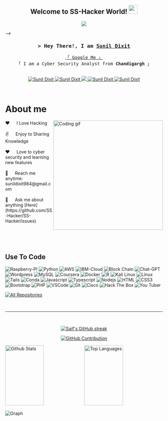 
<h2 align="center">
  Welcome to SS-Hacker World!
  <img src="https://media.giphy.com/media/hvRJCLFzcasrR4ia7z/giphy.gif" width="28">
</h2>
<p align="center">
  <a href="https://github.com/SS-Hacker"><img src="https://readme-typing-svg.herokuapp.com/?lines=Self%20Taught%20Programmer;Front%20End%20Developer;1.5%2B%20years%20of%20coding%20experience;Always%20learning%20new%20things&center=true&width=380&height=45"></a>
</p>

 -->
<!-- Intro  -->
<h3 align="center">
        <samp>&gt; Hey There!, I am
                <b><a target="_blank" href="">Sunil Dixit</a></b>
        </samp>
</h3>


<p align="center"> 
  <samp>
    <a href="">「 Google Me 」</a>
    <br>
    「 I am a Cyber Security Analyst from <b>Chandigargh</b> 」
    <br>
    <br>
  </samp>
</p>

<p align="center">
 <a href="https://thebigcyberexperts.com" target="blank">
  <img src="https://img.shields.io/badge/Website-DC143C?style=for-the-badge&logo=medium&logoColor=white" alt="Sunil Dixit" />
 </a>
 <a href="https://www.linkedin.com/in/sunil-dixit-341193236" target="_blank">
  <img src="https://img.shields.io/badge/LinkedIn-0077B5?style=for-the-badge&logo=linkedin&logoColor=white" alt="Sunil Dixit"/>
 </a>
 <!-- <a href="https://dev.to/SS-Hacker" target="_blank">
  <img src="https://img.shields.io/badge/dev.to-0A0A0A?style=for-the-badge&logo=dev.to&logoColor=white" alt="Sunil Dixit" />
 </a> -->
 <a href="https://twitter.com/thebigcyberexperts" target="_blank">
  <img src="https://img.shields.io/badge/Twitter-1DA1F2?style=for-the-badge&logo=twitter&logoColor=white" />
 </a>
 <a href="https://www.instagram.com/hh9956249?utm_source=qr&igsh=MWR4eXphcDBic2xiaw==" target="_blank">
  <img src="https://img.shields.io/badge/Instagram-fe4164?style=for-the-badge&logo=instagram&logoColor=white" alt="Sunil Dixit" />
 </a> 
 <a href="https://facebook.com" target="_blank">
  <img src="https://img.shields.io/badge/Facebook-20BEFF?&style=for-the-badge&logo=facebook&logoColor=white" alt="Sunil Dixit"  />
  </a> 
</p>
<br />

<!-- About Section -->
 # About me
 
<p>
 <img align="right" width="350" src="/assets/programmer.gif" alt="Coding gif" />
 ❤️ &emsp; I Love Hacking <br/><br/>
 ✌️ &emsp; Enjoy to Sharing Knowledge <br/><br/>
 ❤️ &emsp; Love to cyber security and learning new features<br/><br/>
 📧 &emsp; Reach me anytime: sunildixit984@gmail.com<br/><br/>
 💬 &emsp; Ask me about anything [Here](https://github.com/SS-Hacker/SS-Hacker/issues)

</p>

<br/>
<br/>
<br/>

## Use To Code
![Raspberry-PI](https://img.shields.io/badge/Raspberry%20Pi-A22846?style=for-the-badge&logo=Raspberry%20Pi&logoColor=white)
![Python](https://img.shields.io/badge/Python-FFD43B?style=for-the-badge&logo=python&logoColor=blue)
![AWS](https://img.shields.io/badge/Amazon_AWS-FF9900?style=for-the-badge&logo=amazonaws&logoColor=white)
![IBM-Cloud](https://img.shields.io/badge/IBM%20Cloud-1261FE?style=for-the-badge&logo=IBM%20Cloud&logoColor=white)
![Block Chain](https://img.shields.io/badge/Blockchain.com-121D33?logo=blockchaindotcom&logoColor=fff&style=for-the-badge)
![Chat-GPT](https://img.shields.io/badge/ChatGPT-74aa9c?style=for-the-badge&logo=openai&logoColor=white)
![Wordpress](https://img.shields.io/badge/Wordpress-21759B?style=for-the-badge&logo=wordpress&logoColor=white)
![MySQL](https://img.shields.io/badge/MySQL-005C84?style=for-the-badge&logo=mysql&logoColor=white)
![Coursera](https://img.shields.io/badge/Coursera-0056D2?style=for-the-badge&logo=Coursera&logoColor=white)
![Docker](https://img.shields.io/badge/Docker-2CA5E0?style=for-the-badge&logo=docker&logoColor=white)
![R](https://img.shields.io/badge/R-276DC3?style=for-the-badge&logo=r&logoColor=white)
![Kali Linux](https://img.shields.io/badge/Kali_Linux-557C94?style=for-the-badge&logo=kali-linux&logoColor=white)
![Linux](https://img.shields.io/badge/Linux-FCC624?style=for-the-badge&logo=linux&logoColor=black)
![Tails](https://img.shields.io/badge/Tails%20-56347C?&style=for-the-badge&logo=tails&logoColor=white)
![Conda](https://img.shields.io/badge/conda-342B029.svg?&style=for-the-badge&logo=anaconda&logoColor=white)
![Javascript](https://img.shields.io/badge/Javascript-F0DB4F?style=for-the-badge&labelColor=black&logo=javascript&logoColor=F0DB4F)
![Typescript](https://img.shields.io/badge/Typescript-007acc?style=for-the-badge&labelColor=black&logo=typescript&logoColor=007acc)
![Nodejs](https://img.shields.io/badge/Nodejs-3C873A?style=for-the-badge&labelColor=black&logo=node.js&logoColor=3C873A)
![HTML](https://img.shields.io/badge/HTML5-E34F26?style=for-the-badge&logo=html5&logoColor=white)
![CSS3](https://img.shields.io/badge/CSS3-1572B6?style=for-the-badge&logo=css3&logoColor=white)
![Bootstrap](https://img.shields.io/badge/Bootstrap-563D7C?style=for-the-badge&logo=bootstrap&logoColor=white)
![PHP](https://img.shields.io/badge/PHP-777BB4?style=for-the-badge&logo=php&logoColor=white)
![VSCode](https://img.shields.io/badge/Visual_Studio-0078d7?style=for-the-badge&logo=visual%20studio&logoColor=white)
![Git](https://img.shields.io/badge/Git-F05032?style=for-the-badge&logo=git&logoColor=white)
![Cisco](https://img.shields.io/badge/CISCO-1BA0D7?style=for-the-badge&logo=cisco&logoColor=white)
![Hack The Box](https://img.shields.io/badge/HackTheBox-111927?style=for-the-badge&logo=Hack%20The%20Box&logoColor=9FEF00)
![You Tuber](https://img.shields.io/badge/YouTube-FF0000?style=for-the-badge&logo=youtube&logoColor=white)
<br/>


<p align="left">
  <a href="https://github.com/SS-Hacker?tab=repositories" target="_blank"><img alt="All Repositories" title="All Repositories" src="https://img.shields.io/badge/-All%20Repos-2962FF?style=for-the-badge&logo=koding&logoColor=white"/></a>
</p>

<br/>
<hr/>
<br/>

<p align="center">
  <a href="https://github.com/SS-Hacker">
    <img src="https://github-readme-streak-stats.herokuapp.com/?user=SS-Hacker&theme=radical&border=7F3FBF&background=0D1117" alt="Saif's GitHub streak"/>
  </a>
</p>

<p align="center">
  <a href="https://github.com/SS-Hacker">
    <img src="https://github-profile-summary-cards.vercel.app/api/cards/profile-details?username=SS-Hacker&theme=radical" alt="GitHub Contribution"/>
  </a>
</p>

<a> 
    <a href="https://github.com/SS-Hacker"><img alt="Github Stats" src="https://denvercoder1-github-readme-stats.vercel.app/api?username=SS-Hacker&show_icons=true&count_private=true&theme=react&border_color=7F3FBF&bg_color=0D1117&title_color=F85D7F&icon_color=F8D866" height="192px" width="49.5%"/></a>
  <a href="https://github.com/SS-Hacker"><img alt="Top Languages" src="https://denvercoder1-github-readme-stats.vercel.app/api/top-langs/?username=SS-Hacker&langs_count=8&layout=compact&theme=react&border_color=7F3FBF&bg_color=0D1117&title_color=F85D7F&icon_color=F8D866" height="192px" width="49.5%"/></a>
  <br/>
</a>


![Graph](https://github-readme-activity-graph.vercel.app/graph?username=SS-Hacker&custom_title=Sunil%20Dixit's%20GitHub%20Activity%20Graph&bg_color=0D1117&color=7F3FBF&line=7F3FBF&point=7F3FBF&area_color=FFFFFF&title_color=FFFFFF&area=true)

